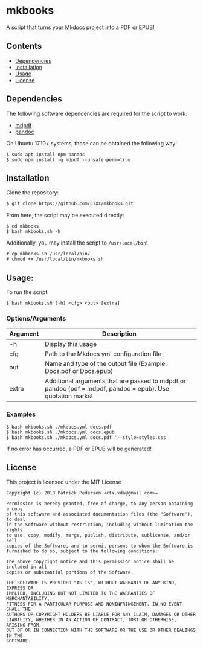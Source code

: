 # mkbooks

A script that turns your [Mkdocs](http://Mkdocs.org) project into a PDF or EPUB!

## Contents

- [Dependencies](#dependencies)
- [Installation](#installation)
- [Usage](#usage)
- [License](#license)

## Dependencies

The following software dependencies are required for the script to work:

- [mdpdf](https://github.com/BlueHatbRit/mdpdf)
- [pandoc](https://pandoc.org/)

On Ubuntu 17.10+ systems, those can be obtained the following way:
```
$ sudo apt install npm pandoc
$ sudo npm install -g mdpdf --unsafe-perm=true
```

## Installation

Clone the repository:

```bash
$ git clone https://github.com/CTXz/mkbooks.git
```

From here, the script may be executed directly:
```
$ cd mkbooks
$ bash mkbooks.sh -h
```

Additionally, you may install the script to `/usr/local/bin`!

```
# cp mkbooks.sh /usr/local/bin/
# chmod +x /usr/local/bin/mkbooks.sh
```

## Usage:

To run the script:

```
$ bash mkbooks.sh [-h] <cfg> <out> [extra]
```

### Options/Arguments

|Argument|Description                                                                                               |
|--------|----------------------------------------------------------------------------------------------------------|
|-h      |Display this usage                                                                                        |
|cfg     |Path to the Mkdocs yml configuration file                                                                 |
|out     |Name and type of the output file (Example: Docs.pdf or Docs.epub)                                         |
|extra   |Additional arguments that are passed to mdpdf or pandoc (pdf = mdpdf, pandoc = epub). Use quotation marks!|

### Examples

```
$ bash mkbooks.sh ./mkdocs.yml docs.pdf
$ bash mkbooks.sh ./mkdocs.yml docs.epub
$ bash mkbooks.sh ./mkdocs.yml docs.pdf '--style=styles.css'
```

If no error has occurred, a PDF or EPUB will be generated!

## License
This project is licensed under the MIT License

```
Copyright (c) 2018 Patrick Pedersen <ctx.xda@gmail.com>=

Permission is hereby granted, free of charge, to any person obtaining a copy
of this software and associated documentation files (the "Software"), to deal
in the Software without restriction, including without limitation the rights
to use, copy, modify, merge, publish, distribute, sublicense, and/or sell
copies of the Software, and to permit persons to whom the Software is
furnished to do so, subject to the following conditions:

The above copyright notice and this permission notice shall be included in all
copies or substantial portions of the Software.

THE SOFTWARE IS PROVIDED "AS IS", WITHOUT WARRANTY OF ANY KIND, EXPRESS OR
IMPLIED, INCLUDING BUT NOT LIMITED TO THE WARRANTIES OF MERCHANTABILITY,
FITNESS FOR A PARTICULAR PURPOSE AND NONINFRINGEMENT. IN NO EVENT SHALL THE
AUTHORS OR COPYRIGHT HOLDERS BE LIABLE FOR ANY CLAIM, DAMAGES OR OTHER
LIABILITY, WHETHER IN AN ACTION OF CONTRACT, TORT OR OTHERWISE, ARISING FROM,
OUT OF OR IN CONNECTION WITH THE SOFTWARE OR THE USE OR OTHER DEALINGS IN THE
SOFTWARE.
```
